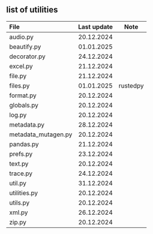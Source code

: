 ## list of utilities

| File         | Last update | Note      |
| :----------- | :---------: | :-------: |
| audio.py     | 20.12.2024  | |
| beautify.py  | 01.01.2025  | |
| decorator.py | 24.12.2024  | |
| excel.py     | 21.12.2024  | |
| file.py      | 21.12.2024  | |
| files.py     | 01.01.2025  | rustedpy  |
| format.py    | 20.12.2024  | |
| globals.py   | 20.12.2024  | |
| log.py       | 20.12.2024  | |
| metadata.py  | 28.12.2024  | |
| metadata_mutagen.py | 20.12.2024 | |
| pandas.py    | 21.12.2024  | |
| prefs.py     | 23.12.2024  | |
| text.py      | 20.12.2024  | |
| trace.py     | 24.12.2024  | |
| util.py      | 31.12.2024  | |
| utilities.py | 20.12.2024  | |
| utils.py     | 20.12.2024  | |
| xml.py       | 26.12.2024  | |
| zip.py       | 20.12.2024  | |
